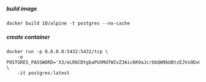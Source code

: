 ##### build image
```
docker build 10/alpine -t postgres --no-cache
```

##### create container
```
docker run -p 0.0.0.0:5432:5432/tcp \
	-e POSTGRES_PASSWORD='X3/eLR6CDtgbaPUXMd7WIvZ3Aic6K9aJcrbbQW9bUBtzEJVxODvUhPNK' \
	-it postgres:latest
```

